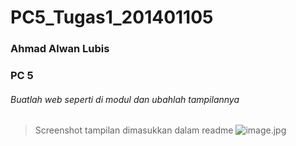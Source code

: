 # PC5_Tugas1_201401105
### Ahmad Alwan Lubis
### PC 5


###### Buatlah web seperti di modul dan ubahlah tampilannya 
> Screenshot tampilan dimasukkan dalam readme
![image.jpg]({https://github.com/AhmadAlwanLubis/PC5_Tugas1/blob/main/mr.jpg})
